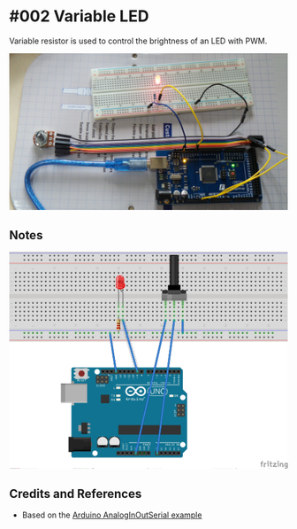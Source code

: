# #002 Variable LED

Variable resistor is used to control the brightness of an LED with PWM.

![The Build](./assets/VariableLED_build.jpg?raw=true)

## Notes

![The Breadboard Schematic](./assets/VariableLED_bb.jpg?raw=true)

## Credits and References
* Based on the [Arduino AnalogInOutSerial example](http://arduino.cc/en/Tutorial/AnalogInOutSerial)
